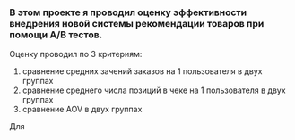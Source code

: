 ### В этом проекте я проводил оценку эффективности внедрения новой системы рекомендации товаров при помощи А/В тестов.

Оценку проводил по 3 критериям:
1) сравнение средних зачений заказов на 1 пользователя в двух группах
2) сравнение среднего числа позиций в чеке на 1 пользователя в двух группах
3) сравнение AOV в двух группах

Для 
